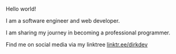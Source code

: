 Hello world!

I am a software engineer and web developer.

I am sharing my journey in becoming a professional programmer.

Find me on social media via my linktree [linktr.ee/dirkdev](https://linktr.ee/dirkdev)
